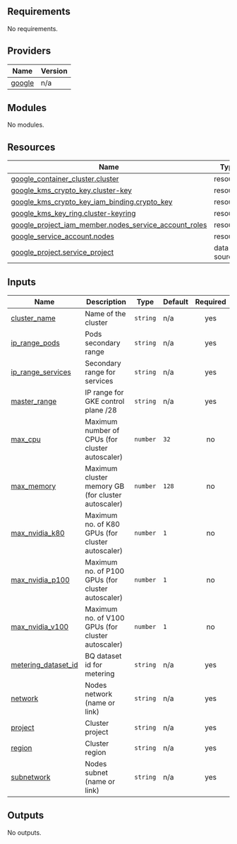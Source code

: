 ## Requirements

No requirements.

## Providers

| Name | Version |
|------|---------|
| <a name="provider_google"></a> [google](#provider\_google) | n/a |

## Modules

No modules.

## Resources

| Name | Type |
|------|------|
| [google_container_cluster.cluster](https://registry.terraform.io/providers/hashicorp/google/latest/docs/resources/container_cluster) | resource |
| [google_kms_crypto_key.cluster-key](https://registry.terraform.io/providers/hashicorp/google/latest/docs/resources/kms_crypto_key) | resource |
| [google_kms_crypto_key_iam_binding.crypto_key](https://registry.terraform.io/providers/hashicorp/google/latest/docs/resources/kms_crypto_key_iam_binding) | resource |
| [google_kms_key_ring.cluster-keyring](https://registry.terraform.io/providers/hashicorp/google/latest/docs/resources/kms_key_ring) | resource |
| [google_project_iam_member.nodes_service_account_roles](https://registry.terraform.io/providers/hashicorp/google/latest/docs/resources/project_iam_member) | resource |
| [google_service_account.nodes](https://registry.terraform.io/providers/hashicorp/google/latest/docs/resources/service_account) | resource |
| [google_project.service_project](https://registry.terraform.io/providers/hashicorp/google/latest/docs/data-sources/project) | data source |

## Inputs

| Name | Description | Type | Default | Required |
|------|-------------|------|---------|:--------:|
| <a name="input_cluster_name"></a> [cluster\_name](#input\_cluster\_name) | Name of the cluster | `string` | n/a | yes |
| <a name="input_ip_range_pods"></a> [ip\_range\_pods](#input\_ip\_range\_pods) | Pods secondary range | `string` | n/a | yes |
| <a name="input_ip_range_services"></a> [ip\_range\_services](#input\_ip\_range\_services) | Secondary range for services | `string` | n/a | yes |
| <a name="input_master_range"></a> [master\_range](#input\_master\_range) | IP range for GKE control plane /28 | `string` | n/a | yes |
| <a name="input_max_cpu"></a> [max\_cpu](#input\_max\_cpu) | Maximum number of CPUs (for cluster autoscaler) | `number` | `32` | no |
| <a name="input_max_memory"></a> [max\_memory](#input\_max\_memory) | Maximum cluster memory GB (for cluster autoscaler) | `number` | `128` | no |
| <a name="input_max_nvidia_k80"></a> [max\_nvidia\_k80](#input\_max\_nvidia\_k80) | Maximum no. of K80 GPUs (for cluster autoscaler) | `number` | `1` | no |
| <a name="input_max_nvidia_p100"></a> [max\_nvidia\_p100](#input\_max\_nvidia\_p100) | Maximum no. of P100 GPUs (for cluster autoscaler) | `number` | `1` | no |
| <a name="input_max_nvidia_v100"></a> [max\_nvidia\_v100](#input\_max\_nvidia\_v100) | Maximum no. of V100 GPUs (for cluster autoscaler) | `number` | `1` | no |
| <a name="input_metering_dataset_id"></a> [metering\_dataset\_id](#input\_metering\_dataset\_id) | BQ dataset id for metering | `string` | n/a | yes |
| <a name="input_network"></a> [network](#input\_network) | Nodes network (name or link) | `string` | n/a | yes |
| <a name="input_project"></a> [project](#input\_project) | Cluster project | `string` | n/a | yes |
| <a name="input_region"></a> [region](#input\_region) | Cluster region | `string` | n/a | yes |
| <a name="input_subnetwork"></a> [subnetwork](#input\_subnetwork) | Nodes subnet (name or link) | `string` | n/a | yes |

## Outputs

No outputs.

